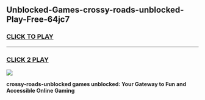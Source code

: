 
## Unblocked-Games-crossy-roads-unblocked-Play-Free-64jc7
<h3>
<a href="https://premium76.site?title=crossy-roads-unblocked&ref=23A">CLICK TO PLAY</a></h3>
<hr>

<h3>
<a href="https://premium76.site?title=crossy-roads-unblocked&ref=23A">CLICK 2 PLAY</a>
  
</h3>

<a href="https://premium76.site?title=crossy-roads-unblocked&ref=23A"><img src="https://clearcache.store/games.png"></a>


**crossy-roads-unblocked games unblocked: Your Gateway to Fun and Accessible Online Gaming**
